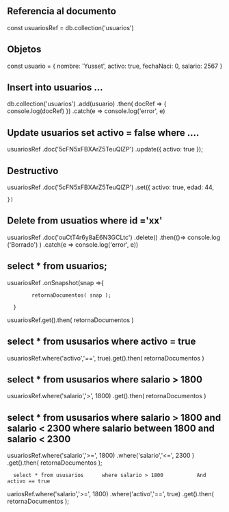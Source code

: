 ## Referencia al documento
const usuariosRef = db.collection('usuarios')

## Objetos
const usuario = {
    nombre: 'Yusset',
    activo: true,
    fechaNaci: 0,
    salario: 2567
}

## Insert into usuarios ...
db.collection('usuarios')
    .add(usuario)
    .then( docRef => {
        console.log(docRef)
    })
    .catch(e => console.log('error', e)

## Update usuarios set activo = false where ....
usuariosRef
    .doc('5cFN5xFBXArZ5TeuQlZP')
    .update({ 
        activo: true
    });  

## Destructivo
usuariosRef
    .doc('5cFN5xFBXArZ5TeuQlZP')
    .set({ 
        activo: true,
        edad: 44,
        
    })
## Delete from usuatios where id ='xx'
usuariosRef
       .doc('ouCtT4r6y8aE6N3GCLtc')
       .delete()
       .then(()=> console.log ('Borrado') )
       .catch(e => console.log('error', e))

## select * from usuarios;
usuariosRef
      .onSnapshot(snap =>{

            retornaDocumentos( snap );

      }
usuariosRef.get().then( retornaDocumentos )

##  select * from ususarios      where activo = true

usuariosRef.where('activo','==', true).get().then( retornaDocumentos )
  
## select * from ususarios      where salario > 1800

usuariosRef.where('salario','>', 1800)
    .get().then( retornaDocumentos )  
    
## select * from ususarios      where salario > 1800 and salario < 2300       where salario between 1800 and salario < 2300 

usuariosRef.where('salario','>=', 1800)
           .where('salario','<=', 2300 )
    .get().then( retornaDocumentos ); 
    
      select * from ususarios      where salario > 1800           And activo == true

uariosRef.where('salario','>=', 1800)
           .where('activo','==', true)
                .get().then( retornaDocumentos );